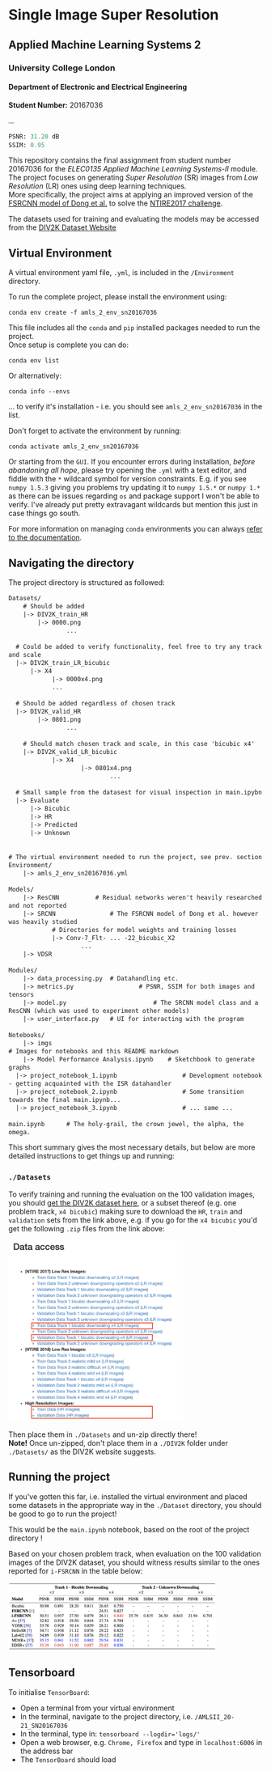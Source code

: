 

# Single Image Super Resolution
## Applied Machine Learning Systems 2
### University College London
#### Department of Electronic and Electrical Engineering
**Student Number:** 20167036

<img src="./Notebooks/imgs/teaser.png" alt="teaser" style="zoom:20%;" />

```python
PSNR: 31.20 dB 
SSIM: 0.95
```

This repository contains the final assignment from student number 20167036 for the *ELEC0135 Applied Machine Learning Systems-II* module. <br>
The project focuses on generating *Super Resolution* (SR) images from *Low Resolution* (LR) ones using deep learning techniques. <br>
More specifically, the project aims at applying an improved version of the [FSRCNN model of Dong et al.](https://arxiv.org/abs/1608.00367) to solve the [NTIRE2017 challenge](https://data.vision.ee.ethz.ch/cvl/ntire17/#challenge).

The datasets used for training and evaluating the models may be accessed from the [DIV2K Dataset Website](https://data.vision.ee.ethz.ch/cvl/DIV2K/) 



## Virtual Environment

A virtual environment yaml file,  `.yml`, is included in the `/Environment` directory. 

To run the complete project, please install the environment using:

```
conda env create -f amls_2_env_sn20167036
```

This file includes all the `conda` and `pip` installed packages needed to run the project. <br> Once setup is complete you can do: 

```
conda env list
```

Or alternatively:

```
conda info --envs
```

... to verify it's installation - i.e. you should see `amls_2_env_sn20167036` in the list. 

Don't forget to activate the environment by running:

```
conda activate amls_2_env_sn20167036
```

Or starting from the `GUI`. If you encounter errors during installation, *before abandoning all hope*, please try opening the `.yml` with a text editor, and fiddle with the `*` wildcard symbol for version constraints. E.g. if you see `numpy 1.5.3` giving you problems try updating it to `numpy 1.5.*` or `numpy 1.*` as there can be issues regarding `os` and package support I won't be able to verify. I've already put pretty extravagant wildcards but mention this just in case things go south.

For more information on managing `conda` environments you can always [refer to the documentation](https://docs.conda.io/projects/conda/en/latest/user-guide/tasks/manage-environments.html#creating-an-environment-from-an-environment-yml-file). 



## Navigating the directory

The project directory is structured as followed:

```
Datasets/
	# Should be added
	|-> DIV2K_train_HR	
		|-> 0000.png
				...
          
  # Could be added to verify functionality, feel free to try any track and scale
  |-> DIV2K_train_LR_bicubic	
      |-> X4
      		|-> 0000x4.png
      		...
      		
  # Should be added regardless of chosen track
  |-> DIV2K_valid_HR	
  		|-> 0801.png
  				...
  				
 	# Should match chosen track and scale, in this case 'bicubic x4'
 	|-> DIV2K_valid_LR_bicubic	 
 			|-> X4
 					|-> 0801x4.png
 							...  
 							
  # Small sample from the datasest for visual inspection in main.ipybn
  |-> Evaluate	
      |-> Bicubic
      |-> HR
      |-> Predicted
      |-> Unknown
      
      
# The virtual environment needed to run the project, see prev. section	      
Environment/
	|-> amls_2_env_sn20167036.yml  

Models/
	|-> ResCNN			# Residual networks weren't heavily researched and not reported
	|-> SRCNN				# The FSRCNN model of Dong et al. however was heavily studied
			# Directories for model weights and training losses 
			|-> Conv-7_Flt- ... -22_bicubic_X2  
					...
	|-> VDSR				

Modules/
	|-> data_processing.py	# Datahandling etc.
	|-> metrics.py					# PSNR, SSIM for both images and tensors
	|-> model.py						# The SRCNN model class and a ResCNN (which was used to experiment other models)
	|-> user_interface.py   # UI for interacting with the program

Notebooks/
	|-> imgs															# Images for notebooks and this README markdown
	|-> Model Performance Analysis.ipynb	# Sketchbook to generate graphs
  |-> project_notebook_1.ipynb					# Development notebook - getting acquainted with the ISR datahandler
  |-> project_notebook_2.ipynb					# Some transition towards the final main.ipynb...
  |-> project_notebook_3.ipynb					# ... same ...
  
main.ipynb		# The holy-grail, the crown jewel, the alpha, the omega.	
```

This short summary gives the most necessary details, but below are more detailed instructions to get things up and running:



### `./Datasets`

To verify training and running the evaluation on the 100 validation images, you should [get the DIV2K dataset here](https://data.vision.ee.ethz.ch/cvl/DIV2K/), or a subset thereof (e.g. one problem track, `x4 bicubic`) making sure to download the `HR`, `train` and `validation` sets from the link above, e.g. if you go for the `x4 bicubic` you'd get the following `.zip` files from the link above:

 <img src="./Notebooks/imgs/div2k_info.png" alt="div2k_info" style="zoom:35%;" />

Then place them in `./Datasets` and un-zip directly there! <br>**Note!** Once un-zipped, don't place them in a `./DIV2K` folder under `./Datasets/` as the DIV2K website suggests.



## Running the project

If you've gotten this far, i.e. installed the virtual environment and placed some datasets in the appropriate way in the `./Dataset` directory, you should be good to go to run the project!

This would be the `main.ipynb` notebook, based on the root of the project directory !

Based on your chosen problem track, when evaluation on the 100 validation images of the DIV2K dataset, you should witness results similar to the ones reported for `i-FSRCNN` in the table below:

<img src="./Notebooks/imgs/results.png" alt="results" style="zoom:40%;" />



## Tensorboard

To initialise `TensorBoard`:

- Open a terminal from your virtual environment
- In the terminal, navigate to the project directory, i.e. `/AMLSII_20-21_SN20167036`
- In the terminal, type in: `tensorboard --logdir='logs/'`
- Open a web browser, e.g. `Chrome, Firefox` and type in `localhost:6006` in the address bar
- The `TensorBoard` should load


